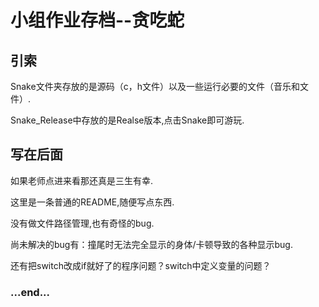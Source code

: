 # 小组作业存档--贪吃蛇

## 引索
Snake文件夹存放的是源码（c，h文件）以及一些运行必要的文件（音乐和文件）.

Snake_Release中存放的是Realse版本,点击Snake即可游玩.

## 写在后面
如果老师点进来看那还真是三生有幸.

这里是一条普通的README,随便写点东西.

没有做文件路径管理,也有奇怪的bug.

尚未解决的bug有：撞尾时无法完全显示的身体/卡顿导致的各种显示bug.

还有把switch改成if就好了的程序问题？switch中定义变量的问题？

### ...end...
